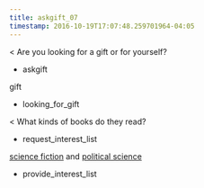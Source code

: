 ```yaml
---
title: askgift_07
timestamp: 2016-10-19T17:07:48.259701964-04:05
---
```


< Are you looking for a gift or for yourself?
* askgift

gift
* looking_for_gift

< What kinds of books do they read?
* request_interest_list

[science fiction](Interest1) and [political science](Interest2)
* provide_interest_list


